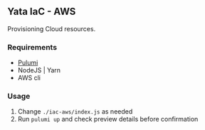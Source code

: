## Yata IaC - AWS

Provisioning Cloud resources.

### Requirements

- [Pulumi](https://www.pulumi.com/docs/get-started/aws/begin/)
- NodeJS | Yarn
- AWS cli

### Usage

1) Change `./iac-aws/index.js` as needed
2) Run `pulumi up` and check preview details before confirmation

